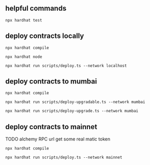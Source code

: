 ## helpful commands

```
npx hardhat test
```

## deploy contracts locally

```
npx hardhat compile
```

```
npx hardhat node
```

```
npx hardhat run scripts/deploy.ts --network localhost
```

## deploy contracts to mumbai

```
npx hardhat compile
```

```
npx hardhat run scripts/deploy-upgradable.ts --network mumbai
```

```
npx hardhat run scripts/deploy-upgrade.ts --network mumbai
```

## deploy contracts to mainnet

TODO
alchemy RPC url
get some real matic token

```
npx hardhat compile
```

```
npx hardhat run scripts/deploy.ts --network mainnet
```
